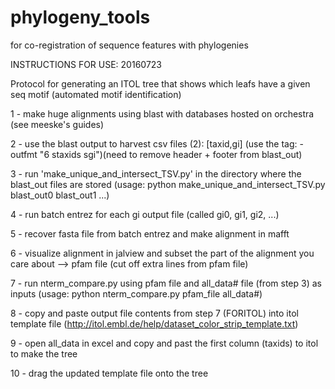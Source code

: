 # phylogeny_tools
for co-registration of sequence features with phylogenies


INSTRUCTIONS FOR USE:
20160723

Protocol for generating an ITOL tree that shows which leafs have a given seq motif (automated motif identification)

1 - make huge alignments using blast with databases hosted on orchestra (see meeske's guides)

2 - use the blast output to harvest csv files (2): [taxid,gi] (use the tag: -outfmt "6 staxids sgi")(need to remove header + footer from blast_out)

3 - run 'make_unique_and_intersect_TSV.py' in the directory where the blast_out files are stored (usage: python make_unique_and_intersect_TSV.py blast_out0 blast_out1 ...)

4 - run batch entrez for each gi output file (called gi0, gi1, gi2, ...)

5 - recover fasta file from batch entrez and make alignment in mafft

6 - visualize alignment in jalview and subset the part of the alignment you care about --> pfam file (cut off extra lines from pfam file)

7 - run nterm_compare.py using pfam file and all_data# file (from step 3) as inputs (usage: python nterm_compare.py pfam_file all_data#)

8 - copy and paste output file contents from step 7 (FORITOL) into itol template file (http://itol.embl.de/help/dataset_color_strip_template.txt)

9 - open all_data in excel and copy and past the first column (taxids) to itol to make the tree

10 - drag the updated template file onto the tree

